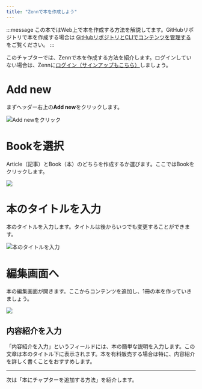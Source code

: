 ```yaml
---
title: "Zennで本を作成しよう"
---
```



:::message
この本ではWeb上で本を作成する方法を解説してます。GitHubリポジトリで本を作成する場合は
[GitHubリポジトリとCLIでコンテンツを管理する](https://zenn.dev/zenn/articles/zenn-cli-guide) をご覧ください。
:::


このチャプターでは、Zennで本を作成する方法を紹介します。ログインしていない場合は、Zennに[ログイン（サインアップもこちら）](https://zenn.dev/enter)しましょう。


# Add new
まずヘッダー右上の**Add new**をクリックします。

![Add newをクリック](https://storage.googleapis.com/zenn-user-upload/fefra0s3oe3wyjed4idq3lifwc6j)



# Bookを選択
Article（記事）とBook（本）のどちらを作成するか選びます。ここではBookをクリックします。

![](https://storage.googleapis.com/zenn-user-upload/jfr4m7zdbi6gl6r3w4u6eafd057l)

# 本のタイトルを入力
本のタイトルを入力します。タイトルは後からいつでも変更することができます。

![本のタイトルを入力](https://storage.googleapis.com/zenn-user-upload/r5axkwhbqffzkxv8lkalixvry59o)

# 編集画面へ
本の編集画面が開きます。ここからコンテンツを追加し、1冊の本を作っていきましょう。

![](https://storage.googleapis.com/zenn-user-upload/1kv8kxxu4ydtytsgjzx2luc6o1xv)

## 内容紹介を入力
「内容紹介を入力」というフィールドには、本の簡単な説明を入力します。この文章は本のタイトル下に表示されます。本を有料販売する場合は特に、内容紹介を詳しく書くことをおすすめします。

---

次は「本にチャプターを追加する方法」を紹介します。